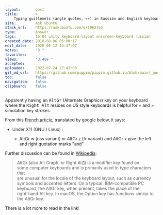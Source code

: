 ```yaml
---
layout:       post
title:        >
    Typing guillemets (angle quotes, «») in Russian and English keyboards
site:         Ask Ubuntu
stack_url:    https://askubuntu.com/q/1062756
type:         Answer
tags:         16.04 unity keyboard-layout onscreen-keyboard russian
created_date: 2018-08-06 05:00:17
edit_date:    2020-06-12 14:37:07
votes:        "3 "
favorites:    
views:        "3,409 "
accepted:     
uploaded:     2022-07-24 17:42:03
git_md_url:   https://github.com/pippim/pippim.github.io/blob/main/_posts/2018/2018-08-06-Typing-guillemets-_angle-quotes_-«»_-in-Russian-and-English-keyboards.md
toc:          false
navigation:   false
clipboard:    false
---
```


Apparently having an <kbd>AltGr</kbd> (Alternate Graphics) key on your keyboard where the <kbd>Right Alt</kbd> resides on US style keyboards is helpful for <kbd>«</kbd> and <kbd>»</kbd> simulation key strokes.

From this [French article][1], translated by google below, it says:

- Under X11 (GNU / Linux) :

  -  AltGr w (oss variant) or AltGr z (fr variant) and AltGr x give the left and right quotation marks "and"

Further discussion can be found in [Wikipedia][2]:

> AltGr (also Alt Graph, or Right Alt[1]) is a modifier key found on  
> some computer keyboards and is primarily used to type characters that  
> are unusual for the locale of the keyboard layout, such as currency  
> symbols and accented letters. On a typical, IBM-compatible PC  
> keyboard, the AltGr key, when present, takes the place of the  
> right-hand Alt key. In macOS, the Option key has functions similar to  
> the AltGr key.  

There is a lot more to read in the link!

  [1]: https://translate.google.com/translate?hl=en&sl=fr&u=https://fr.wikipedia.org/wiki/Aide:Caract%25C3%25A8res_sp%25C3%25A9ciaux_probl%25C3%25A9matiques&prev=search
  [2]: https://en.wikipedia.org/wiki/AltGr_key
